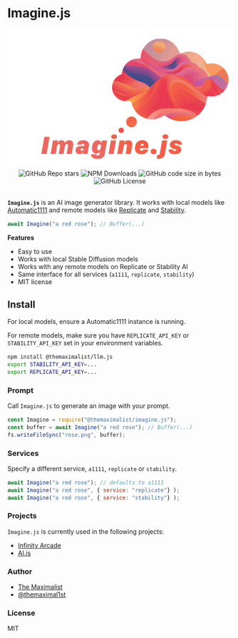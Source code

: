 # Imagine.js

<img src="logo.png" />

<div class="badges" style="text-align: center; margin-top: 0px;">
<img alt="GitHub Repo stars" src="https://img.shields.io/github/stars/themaximal1st/imagine.js">
<img alt="NPM Downloads" src="https://img.shields.io/npm/dt/%40themaximalist%2Fimagine.js">
<img alt="GitHub code size in bytes" src="https://img.shields.io/github/languages/code-size/themaximal1st/imagine.js">
<img alt="GitHub License" src="https://img.shields.io/github/license/themaximal1st/imagine.js">
</div>
<br />

**`Imagine.js`** is an AI image generator library. It works with local models like [Automatic1111](https://github.com/AUTOMATIC1111/stable-diffusion-webui) and remote models like [Replicate](https://replicate.com/) and [Stability](https://stability.ai/).

```javascript
await Imagine("a red rose"); // Buffer(...)
```

**Features**

- Easy to use
- Works with local Stable Diffusion models
- Works with any remote models on Replicate or Stability AI
- Same interface for all services (`a1111`, `replicate`, `stability`)
- MIT license


## Install

For local models, ensure a Automatic1111 instance is running.

For remote models, make sure you have `REPLICATE_API_KEY` or `STABILITY_API_KEY` set in your environment variables.

```bash
npm install @themaximalist/llm.js
export STABILITY_API_KEY=...
export REPLICATE_API_KEY=...
```

### Prompt

Call `Imagine.js` to generate an image with your prompt.

```javascript
const Imagine = require("@themaximalist/imagine.js");
const buffer = await Imagine("a red rose"); // Buffer(...)
fs.writeFileSync("rose.png", buffer);
```

### Services

Specify a different service, `a1111`, `replicate` or `stability`.

```javascript
await Imagine("a red rose"); // defaults to a1111
await Imagine("a red rose", { service: "replicate"} );
await Imagine("a red rose", { service: "stability"} );
```

### Projects

`Imagine.js` is currently used in the following projects:

-   [Infinity Arcade](https://infinityarcade.com)
-   [AI.js](https://aijs.themaximalist.com)

### Author

-   [The Maximalist](https://themaximalist.com/)
-   [@themaximal1st](https://twitter.com/themaximal1st)

### License

MIT
